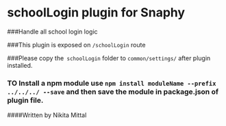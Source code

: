 # schoolLogin plugin for Snaphy


###Handle all school login logic

###This plugin is exposed on  `/schoolLogin` route

###Please copy the` schoolLogin` folder to `common/settings/` after plugin installed.

### TO Install a npm module use `npm install moduleName --prefix ../../../ --save` and then save the module in package.json of plugin file.


####Written by Nikita Mittal

